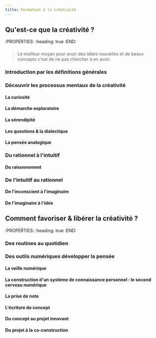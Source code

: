 ```yaml
---
title: Formation à la créativité
---
```


## Qu'est-ce que la créativité ?
:PROPERTIES:
:heading: true
:END:
### 
> Le meilleur moyen pour avoir des idées nouvelles et de beaux concepts c'est de ne pas chercher à en avoir.
### Introduction par les définitions générales
### Découvrir les processus mentaux de la créativité
#### La curiosité
#### La démarche exploratoire
#### La sérendipité
#### Les questions & la dialectique
#### La pensée analogique
### Du rationnel à l'intuitif
#### Du raisonnement
### De l'intuitif au rationnel
#### De l'inconscient à l'imaginaire
#### De l'imaginaire à l'idée
## Comment favoriser & libérer la créativité ?
:PROPERTIES:
:heading: true
:END:
### Des routines au quotidien
### Des outils numériques développer la pensée
#### La veille numérique
#### La construction d'un système de connaissance personnel : le second cerveau numérique
#### La prise de note
#### L'écriture de concept
#### Du concept au projet innovant
#### Du projet à la co-construction
